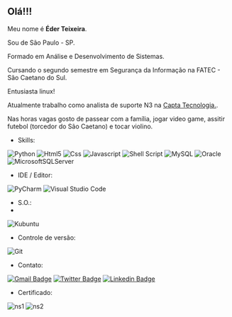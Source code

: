 ## Olá!!!

Meu nome é **Éder Teixeira**.

Sou de São Paulo - SP.

Formado em Análise e Desenvolvimento de Sistemas.

Cursando o segundo semestre em Segurança da Informação na FATEC - São Caetano do Sul.

Entusiasta linux! 

Atualmente trabalho como analista de suporte N3 na [Capta Tecnologia.](https://www.capta.com.br/).

Nas horas vagas gosto de passear com a família, jogar video game, assitir futebol (torcedor do São Caetano) e tocar violino. 

* Skills:

![Python](https://img.shields.io/badge/python-3670A0?style=for-the-badge&logo=python&logoColor=ffdd54)
![Html5](https://img.shields.io/badge/HTML5-E34F26?style=for-the-badge&logo=html5&logoColor=white)
![Css](https://img.shields.io/badge/CSS3-1572B6?style=for-the-badge&logo=css3&logoColor=white)
![Javascript](https://img.shields.io/badge/JavaScript-F7DF1E?style=for-the-badge&logo=javascript&logoColor=black)
![Shell Script](https://img.shields.io/badge/Shell_Script-121011?style=for-the-badge&logo=gnu-bash&logoColor=white)
![MySQL](https://camo.githubusercontent.com/ce0b0de3709cc2183e0976b031cdba79dd7c92444b0df4ff083cb5bb8df90293/68747470733a2f2f696d672e736869656c64732e696f2f62616467652f4d7953514c2d3434373941312e7376673f7374796c653d666f722d7468652d6261646765266c6f676f3d4d7953514c266c6f676f436f6c6f723d7768697465)
![Oracle](https://img.shields.io/badge/Oracle-F80000?style=for-the-badge&logo=oracle&logoColor=white)
![MicrosoftSQLServer](https://img.shields.io/badge/Microsoft%20SQL%20Sever-CC2927?style=for-the-badge&logo=microsoft%20sql%20server&logoColor=white)

* IDE / Editor:

![PyCharm](https://img.shields.io/badge/pycharm-143?style=for-the-badge&logo=pycharm&logoColor=black&color=black&labelColor=green)
![Visual Studio Code](https://img.shields.io/badge/Visual%20Studio%20Code-0078d7.svg?style=for-the-badge&logo=visual-studio-code&logoColor=white)

* S.O.:
* 
![Kubuntu](https://camo.githubusercontent.com/dda0b51b7c1f4cb949b27bfb29c3786bd6eb210b8baf4f45f24f403f31e83be4/68747470733a2f2f696d672e736869656c64732e696f2f7374617469632f76313f7374796c653d666f722d7468652d6261646765266d6573736167653d4b7562756e747526636f6c6f723d303037394331266c6f676f3d4b7562756e7475266c6f676f436f6c6f723d464646464646266c6162656c3d)

* Controle de versão:

![Git](https://img.shields.io/badge/git-%23F05033.svg?style=for-the-badge&logo=git&logoColor=white)

* Contato:

[![Gmail Badge](https://img.shields.io/badge/Gmail-D14836?style=for-the-badge&logo=gmail&logoColor=white)](mailto:ccbeder@gmail.com)
[![Twitter Badge](https://img.shields.io/badge/Twitter-1DA1F2?style=for-the-badge&logo=twitter&logoColor=white)](https://twitter.com/heavyeder)
[![Linkedin Badge](https://img.shields.io/badge/LinkedIn-0077B5?style=for-the-badge&logo=linkedin&logoColor=white)](https://www.linkedin.com/in/teixeiraeder/)

* Certificado:

![ns1](https://user-images.githubusercontent.com/48259330/132109020-a4742fbb-f26f-41a8-b2e9-75283753af86.png)
![ns2](https://user-images.githubusercontent.com/48259330/132109024-fadbb7d1-344f-4dff-a3af-18d2a4f525e1.png)
